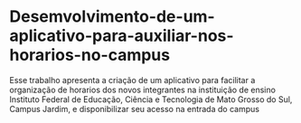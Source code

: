 # Desemvolvimento-de-um-aplicativo-para-auxiliar-nos-horarios-no-campus
Esse trabalho apresenta a criação de um aplicativo para facilitar a organização de horarios dos novos integrantes na instituição de ensino Instituto Federal de Educação, Ciência e Tecnologia de Mato Grosso do Sul, Campus Jardim, e disponibilizar seu acesso na entrada do campus

